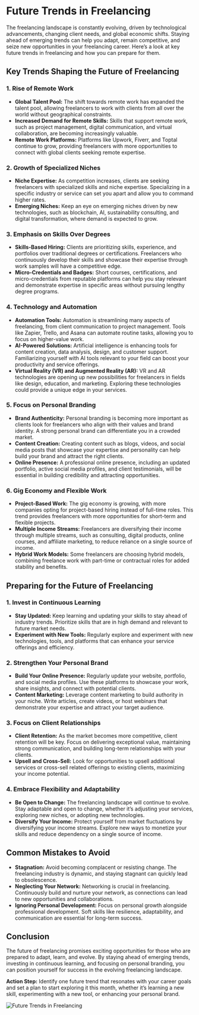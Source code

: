 # Future Trends in Freelancing

The freelancing landscape is constantly evolving, driven by technological advancements, changing client needs, and global economic shifts. Staying ahead of emerging trends can help you adapt, remain competitive, and seize new opportunities in your freelancing career. Here’s a look at key future trends in freelancing and how you can prepare for them.

## Key Trends Shaping the Future of Freelancing

### 1. **Rise of Remote Work**

- **Global Talent Pool:** The shift towards remote work has expanded the talent pool, allowing freelancers to work with clients from all over the world without geographical constraints.
- **Increased Demand for Remote Skills:** Skills that support remote work, such as project management, digital communication, and virtual collaboration, are becoming increasingly valuable.
- **Remote Work Platforms:** Platforms like Upwork, Fiverr, and Toptal continue to grow, providing freelancers with more opportunities to connect with global clients seeking remote expertise.

### 2. **Growth of Specialized Niches**

- **Niche Expertise:** As competition increases, clients are seeking freelancers with specialized skills and niche expertise. Specializing in a specific industry or service can set you apart and allow you to command higher rates.
- **Emerging Niches:** Keep an eye on emerging niches driven by new technologies, such as blockchain, AI, sustainability consulting, and digital transformation, where demand is expected to grow.

### 3. **Emphasis on Skills Over Degrees**

- **Skills-Based Hiring:** Clients are prioritizing skills, experience, and portfolios over traditional degrees or certifications. Freelancers who continuously develop their skills and showcase their expertise through work samples will have a competitive edge.
- **Micro-Credentials and Badges:** Short courses, certifications, and micro-credentials from reputable platforms can help you stay relevant and demonstrate expertise in specific areas without pursuing lengthy degree programs.

### 4. **Technology and Automation**

- **Automation Tools:** Automation is streamlining many aspects of freelancing, from client communication to project management. Tools like Zapier, Trello, and Asana can automate routine tasks, allowing you to focus on higher-value work.
- **AI-Powered Solutions:** Artificial intelligence is enhancing tools for content creation, data analysis, design, and customer support. Familiarizing yourself with AI tools relevant to your field can boost your productivity and service offerings.
- **Virtual Reality (VR) and Augmented Reality (AR):** VR and AR technologies are opening up new possibilities for freelancers in fields like design, education, and marketing. Exploring these technologies could provide a unique edge in your services.

### 5. **Focus on Personal Branding**

- **Brand Authenticity:** Personal branding is becoming more important as clients look for freelancers who align with their values and brand identity. A strong personal brand can differentiate you in a crowded market.
- **Content Creation:** Creating content such as blogs, videos, and social media posts that showcase your expertise and personality can help build your brand and attract the right clients.
- **Online Presence:** A professional online presence, including an updated portfolio, active social media profiles, and client testimonials, will be essential in building credibility and attracting opportunities.

### 6. **Gig Economy and Flexible Work**

- **Project-Based Work:** The gig economy is growing, with more companies opting for project-based hiring instead of full-time roles. This trend provides freelancers with more opportunities for short-term and flexible projects.
- **Multiple Income Streams:** Freelancers are diversifying their income through multiple streams, such as consulting, digital products, online courses, and affiliate marketing, to reduce reliance on a single source of income.
- **Hybrid Work Models:** Some freelancers are choosing hybrid models, combining freelance work with part-time or contractual roles for added stability and benefits.

## Preparing for the Future of Freelancing

### 1. **Invest in Continuous Learning**

- **Stay Updated:** Keep learning and updating your skills to stay ahead of industry trends. Prioritize skills that are in high demand and relevant to future market needs.
- **Experiment with New Tools:** Regularly explore and experiment with new technologies, tools, and platforms that can enhance your service offerings and efficiency.

### 2. **Strengthen Your Personal Brand**

- **Build Your Online Presence:** Regularly update your website, portfolio, and social media profiles. Use these platforms to showcase your work, share insights, and connect with potential clients.
- **Content Marketing:** Leverage content marketing to build authority in your niche. Write articles, create videos, or host webinars that demonstrate your expertise and attract your target audience.

### 3. **Focus on Client Relationships**

- **Client Retention:** As the market becomes more competitive, client retention will be key. Focus on delivering exceptional value, maintaining strong communication, and building long-term relationships with your clients.
- **Upsell and Cross-Sell:** Look for opportunities to upsell additional services or cross-sell related offerings to existing clients, maximizing your income potential.

### 4. **Embrace Flexibility and Adaptability**

- **Be Open to Change:** The freelancing landscape will continue to evolve. Stay adaptable and open to change, whether it’s adjusting your services, exploring new niches, or adopting new technologies.
- **Diversify Your Income:** Protect yourself from market fluctuations by diversifying your income streams. Explore new ways to monetize your skills and reduce dependency on a single source of income.

## Common Mistakes to Avoid

- **Stagnation:** Avoid becoming complacent or resisting change. The freelancing industry is dynamic, and staying stagnant can quickly lead to obsolescence.
- **Neglecting Your Network:** Networking is crucial in freelancing. Continuously build and nurture your network, as connections can lead to new opportunities and collaborations.
- **Ignoring Personal Development:** Focus on personal growth alongside professional development. Soft skills like resilience, adaptability, and communication are essential for long-term success.

## Conclusion

The future of freelancing promises exciting opportunities for those who are prepared to adapt, learn, and evolve. By staying ahead of emerging trends, investing in continuous learning, and focusing on personal branding, you can position yourself for success in the evolving freelancing landscape.

**Action Step:** Identify one future trend that resonates with your career goals and set a plan to start exploring it this month, whether it’s learning a new skill, experimenting with a new tool, or enhancing your personal brand.

![Future Trends in Freelancing](./images/future-trends.png)
